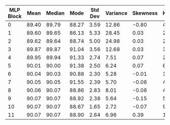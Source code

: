 | MLP Block | Mean | Median | Mode | Std Dev | Variance | Skewness | Kurtosis | 25th Percentile | 75th Percentile | IQR | Range | Min Angle | Max Angle |
|-----------|------|--------|------|---------|----------|----------|----------|------------------|------------------|-----|-------|-----------|-----------|
| 0 | 89.40 | 89.79 | 88.27 | 3.59 | 12.86 | -0.80 | 4.26 | 87.97 | 91.31 | 3.34 | 91.56 | 43.54 | 135.10 |
| 1 | 89.60 | 89.65 | 86.13 | 5.33 | 28.45 | 0.03 | 2.31 | 86.73 | 92.43 | 5.70 | 91.50 | 44.39 | 135.89 |
| 2 | 89.62 | 89.64 | 88.74 | 5.00 | 24.98 | 0.03 | 2.55 | 86.93 | 92.26 | 5.34 | 86.73 | 47.64 | 134.37 |
| 3 | 89.87 | 89.87 | 91.04 | 3.56 | 12.68 | 0.03 | 3.64 | 88.01 | 91.70 | 3.69 | 78.41 | 49.01 | 127.42 |
| 4 | 89.95 | 89.94 | 91.33 | 2.74 | 7.51 | 0.07 | 2.94 | 88.44 | 91.45 | 3.01 | 66.36 | 55.99 | 122.35 |
| 5 | 90.01 | 90.00 | 91.38 | 2.50 | 6.24 | 0.07 | 6.89 | 88.63 | 91.38 | 2.75 | 82.90 | 52.61 | 135.51 |
| 6 | 90.04 | 90.03 | 90.88 | 2.30 | 5.28 | -0.01 | 3.86 | 88.66 | 91.41 | 2.75 | 73.39 | 45.80 | 119.18 |
| 7 | 90.05 | 90.05 | 91.55 | 2.39 | 5.70 | -0.06 | 4.74 | 88.56 | 91.55 | 2.99 | 86.18 | 38.43 | 124.61 |
| 8 | 90.06 | 90.07 | 88.86 | 2.83 | 8.01 | -0.06 | 4.15 | 88.33 | 91.81 | 3.48 | 78.62 | 42.80 | 121.43 |
| 9 | 90.07 | 90.07 | 88.92 | 2.38 | 5.64 | -0.15 | 5.49 | 88.64 | 91.51 | 2.87 | 88.92 | 39.65 | 128.57 |
| 10 | 90.07 | 90.07 | 88.67 | 1.65 | 2.72 | -0.07 | 98.91 | 89.07 | 91.08 | 2.01 | 116.23 | 26.83 | 143.06 |
| 11 | 90.07 | 90.07 | 88.90 | 2.64 | 6.96 | 0.39 | 164.58 | 88.67 | 91.47 | 2.80 | 171.12 | 4.01 | 175.13 |
